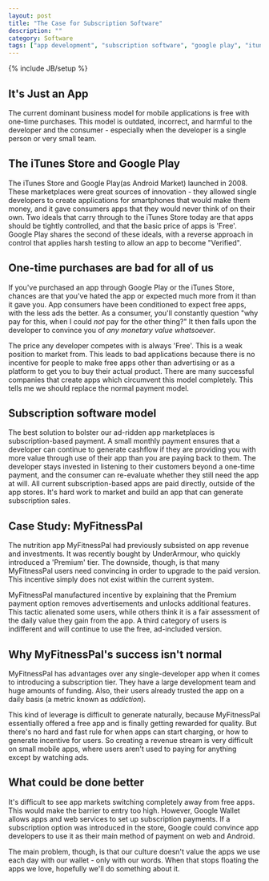 ```yaml
---
layout: post
title: "The Case for Subscription Software"
description: ""
category: Software
tags: ["app development", "subscription software", "google play", "itunes"]
---
```

{% include JB/setup %}

## It's Just an App
The current dominant business model for mobile applications is free with one-time purchases. This model is outdated, incorrect, and harmful to the developer and the consumer - especially when the developer is a single person or very small team.
<!--more-->

## The iTunes Store and Google Play
The iTunes Store and Google Play(as Android Market) launched in 2008. These marketplaces were great sources of innovation - they allowed single developers to create applications for smartphones that would make them money, and it gave consumers apps that they would never think of on their own. Two ideals that carry through to the iTunes Store today are that apps should be tightly controlled, and that the basic price of apps is 'Free'. Google Play shares the second of these ideals, with a reverse approach in control that applies harsh testing to allow an app to become "Verified".

## One-time purchases are bad for all of us
If you've purchased an app through Google Play or the iTunes Store, chances are that you've hated the app or expected much more from it than it gave you. App consumers have been conditioned to expect free apps, with the less ads the better. As a consumer, you'll constantly question "why pay for this, when I could *not* pay for the other thing?" It then falls upon the developer to convince you of *any monetary value whatsoever*.

The price any developer competes with is always 'Free'. This is a weak position to market from. This leads to bad applications because there is no incentive for people to make free apps other than advertising or as a platform to get you to buy their actual product. There are many successful companies that create apps which circumvent this model completely. This tells me we should replace the normal payment model.

## Subscription software model
The best solution to bolster our ad-ridden app marketplaces is subscription-based payment. A small monthly payment ensures that a developer can continue to generate cashflow if they are providing you with more value through use of their app than you are paying back to them. The developer stays invested in listening to their customers beyond a one-time payment, and the consumer can re-evaluate whether they still need the app at will. All current subscription-based apps are paid directly, outside of the app stores. It's hard work to market and build an app that can generate subscription sales.

## Case Study: MyFitnessPal
The nutrition app MyFitnessPal had previously subsisted on app revenue and investments. It was recently bought by UnderArmour, who quickly introduced a 'Premium' tier. The downside, though, is that many MyFitnessPal users need convincing in order to upgrade to the paid version. This incentive simply does not exist within the current system.

MyFitnessPal manufactured incentive by explaining that the Premium payment option removes advertisements and unlocks additional features. This tactic alienated some users, while others think it is a fair assessment of the daily value they gain from the app. A third category of users is indifferent and will continue to use the free, ad-included version.

## Why MyFitnessPal's success isn't normal
MyFitnessPal has advantages over any single-developer app when it comes to introducing a subscription tier. They have a large development team and huge amounts of funding. Also, their users already trusted the app on a daily basis (a metric known as *addiction*).

This kind of leverage is difficult to generate naturally, because MyFitnessPal essentially offered a free app and is finally getting rewarded for quality. But there's no hard and fast rule for when apps can start charging, or how to generate incentive for users. So creating a revenue stream is very difficult on small mobile apps, where users aren't used to paying for anything except by watching ads.

## What could be done better
It's difficult to see app markets switching completely away from free apps. This would make the barrier to entry too high. However, Google Wallet allows apps and web services to set up subscription payments. If a subscription option was introduced in the store, Google could convince app developers to use it as their main method of payment on web and Android.

The main problem, though, is that our culture doesn't value the apps we use each day with our wallet - only with our words. When that stops floating the apps we love, hopefully we'll do something about it.
